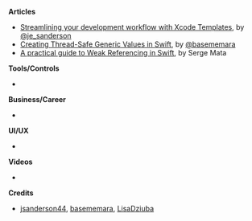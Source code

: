 **Articles**

* [Streamlining your development workflow with Xcode Templates](https://edit.theappbusiness.com/streamlining-your-development-workflow-with-xcode-templates-b99a73a5b5f8), by [@je_sanderson](https://twitter.com/je_sanderson)
* [Creating Thread-Safe Generic Values in Swift](https://basememara.com/creating-thread-safe-generic-values-in-swift/), by [@basememara](https://twitter.com/basememara)
* [A practical guide to Weak Referencing in Swift](https://medium.com/flawless-app-stories/a-practical-guide-to-weak-referencing-in-swift-60a1e4da2ef9), by Serge Mata

**Tools/Controls**

* 

**Business/Career**

* 

**UI/UX**

* 

**Videos**

* 

**Credits**

* [jsanderson44](https://github.com/jsanderson44), [basememara](https://github.com/basememara), [LisaDziuba](https://github.com/lisadziuba)
